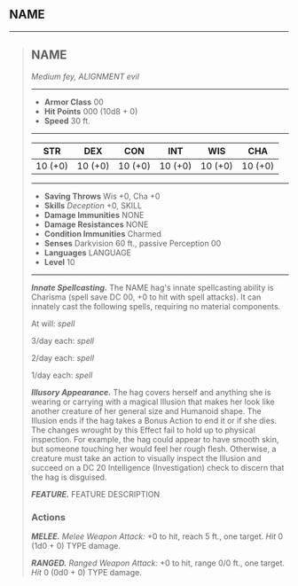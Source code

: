 ## NAME



___
> ## NAME
>*Medium fey, ALIGNMENT evil*
> ___
> - **Armor Class** 00
> - **Hit Points** 000 (10d8 + 0)
> - **Speed** 30 ft.
>___
>|   STR   |   DEX   |   CON   |   INT   |   WIS   |   CHA   |
>|:-------:|:-------:|:-------:|:-------:|:-------:|:-------:|
>| 10 (+0) | 10 (+0) | 10 (+0) | 10 (+0) | 10 (+0) | 10 (+0) |
>___
> - **Saving Throws** Wis +0, Cha +0
> - **Skills** *Deception* +0, SKILL
> - **Damage Immunities** NONE
> - **Damage Resistances** NONE
> - **Condition Immunities** Charmed
> - **Senses** Darkvision 60 ft., passive Perception 00
> - **Languages** LANGUAGE
> - **Level** 10
> ___
> ***Innate Spellcasting.***
> The NAME hag's innate spellcasting ability is Charisma (spell save DC 00, +0 to hit with spell attacks). It can innately cast the following spells, requiring no material components.
>
> At will: *spell*
>
> 3/day each: *spell*
>
> 2/day each: *spell*
>
> 1/day each: *spell*
>
> ***Illusory Appearance.***
> The hag covers herself and anything she is wearing or carrying with a magical Illusion that makes her look like another creature of her general size and Humanoid shape. The Illusion ends if the hag takes a Bonus Action to end it or if she dies.
The changes wrought by this Effect fail to hold up to physical inspection. For example, the hag could appear to have smooth skin, but someone touching her would feel her rough flesh. Otherwise, a creature must take an action to visually inspect the Illusion and succeed on a DC 20 Intelligence (Investigation) check to discern that the hag is disguised.
>
> ***FEATURE.***
> FEATURE DESCRIPTION
>
> ### Actions
> ***MELEE.*** *Melee Weapon Attack:* +0 to hit, reach 5 ft., one target. *Hit* 0 (1d0 + 0) TYPE damage. 
>
> ***RANGED.*** *Ranged Weapon Attack:* +0 to hit, range 0/0 ft., one target. *Hit* 0 (0d0 + 0) TYPE damage. 
